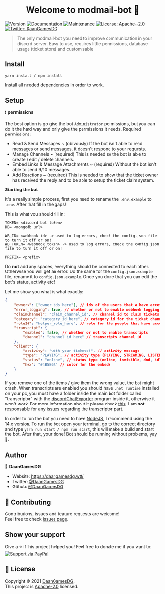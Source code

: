 <h1 align="center">Welcome to modmail-bot 👋</h1>
<p>
  <img alt="Version" src="https://img.shields.io/badge/version-2.0.0-blue.svg?cacheSeconds=2592000" />
  <a href="https://github.com/DaanGamesDG/discordjs-modmail-bot#readme" target="_blank">
    <img alt="Documentation" src="https://img.shields.io/badge/documentation-yes-brightgreen.svg" />
  </a>
  <a href="https://github.com/DaanGamesDG/discordjs-modmail-bot/graphs/commit-activity" target="_blank">
    <img alt="Maintenance" src="https://img.shields.io/badge/Maintained%3F-yes-green.svg" />
  </a>
  <a href="https://github.com/DaanGamesDG/discordjs-modmail-bot/blob/master/LICENSE" target="_blank">
    <img alt="License: Apache--2.0" src="https://img.shields.io/github/license/DaanGamesDG/modmail-bot" />
  </a>
  <a href="https://twitter.com/DaanGamesDG" target="_blank">
    <img alt="Twitter: DaanGamesDG" src="https://img.shields.io/twitter/follow/DaanGamesDG.svg?style=social" />
  </a>
</p>

> The only modmail-bot you need to improve communication in your discord server. Easy to use, requires little permissions, database usage (ticket store) and customisable

## Install

```sh
yarn install / npm install
```

Install all needed dependencies in order to work.

## Setup

❗ **permissions**

The best option is go give the bot `Administrator` permissions, but you can do it the hard way and only give the permissions it needs. Required permissions:

- Read & Send Messages ~ (obivously) If the bot isn't able to read messages or send messages, it doesn't respond to your requests.
- Manage Channels ~ (required) This is needed so the bot is able to create / edit / delete channels.
- Embed Links & Message Attachments ~ (required) Without the bot isn't able to send 9/10 messages.
- Add Reactions ~ (required) This is needed to show that the ticket owner has received the reply and to be able to setup the ticket claim system.

**Starting the bot**

It's a really simple process, first you need to rename the `.env.example` to `.env`. After that fill in the gaps!

This is what you should fill in:

```
TOKEN= <discord bot token>
DB= <mongodb url>

WB_ID= <webhook id> -> used to log errors, check the config.json file to turn it off or on!
WB_TOKEN= <webhook token> -> used to log errors, check the config.json file to turn it off or on!

PREFIX= <prefix>
```

Do **not** add any spaces, everything should be connected to each other. Otherwise you will get an error.
Do the same for the `config.json.example` file, rename it to `config.json.example`. Once you done that you can edit the bot's status, activity etc!

Let me show you what is what exactly:

```json
{
	"owners": ["owner_ids_here"], // ids of the users that a have access to owner only commands
	"error_logging": true, // whether or not to enable webhook logging
	"claimChannel": "claim_channel_id", // channel id to claim tickets
	"category": "category_id_here", // category id for the ticket channels (leave emtpy if none)
	"roleId": "helper_role_here", // role for the people that have access to the tickets (leave emtpy if none)
	"transcript": {
		"enabled": false, // whether or not to enable transcripts
		"channel": "channel_id_here" // transcripts channel id
	},
	"client": {
		"activity": "with your tickets!", // activity message
		"type": "PLAYING", // activity type (PLAYING, STREAMING, LISTENING, WATCHING, CUSTOM_STATUS, COMPETING)
		"status": "online", // status type (online, invisible, dnd, idle)
		"hex": "#4B5E6A" // color for the embeds
	}
}
```

If you remove one of the items / give them the wrong value, the bot might crash.
When transcripts are enabled you should have `.net runtime` installed on your pc, you must have a folder inside the main bot folder called "transcriptor" with the [discordChatExporter](https://github.com/Tyrrrz/DiscordChatExporter) program inside it, otherwise it won't work. For more information about it please check [this](https://github.com/Tyrrrz/DiscordChatExporter/wiki). I am **not** responsable for any issues regarding the transcriptor part.

In order to run the bot you need to have [NodeJS](https://nodejs.org/en/), I recommend using the 14.x version. To run the bot open your terminal, go to the correct directory and type `yarn run start / npm run start`, this will make a build and start the bot. After that, your done! Bot should be running without problems, yay 🎉.

## Author

👤 **DaanGamesDG**

- Website: https://daangamesdg.wtf/
- Twitter: [@DaanGamesDG](https://twitter.com/DaanGamesDG)
- Github: [@DaanGamesDG](https://github.com/DaanGamesDG)

## 🤝 Contributing

Contributions, issues and feature requests are welcome!<br />Feel free to check [issues page](https://github.com/DaanGamesDG/modmail-bot/issues).

## Show your support

Give a ⭐️ if this project helped you!
Feel free to donate me if you want to: <br />
<a href="https://www.paypal.me/DaanGamesDG/">
<img alt="Support via PayPal" src="https://cdn.rawgit.com/twolfson/paypal-github-button/1.0.0/dist/button.svg"/>
</a>

## 📝 License

Copyright © 2021 [DaanGamesDG](https://github.com/DaanGamesDG).<br />
This project is [Apache-2.0](https://github.com/DaanGamesDG/discordjs-modmail-bot/blob/master/LICENSE) licensed.
